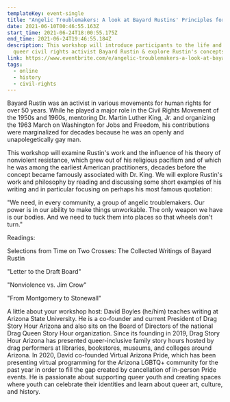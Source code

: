 ```yaml
---
templateKey: event-single
title: "Angelic Troublemakers: A look at Bayard Rustins' Principles for Queer Resis"
date: 2021-06-10T00:46:55.163Z
start_time: 2021-06-24T18:00:55.175Z
end_time: 2021-06-24T19:46:55.184Z
description: This workshop will introduce participants to the life and work of
  queer civil rights activist Bayard Rustin & explore Rustin's concepts!
link: https://www.eventbrite.com/e/angelic-troublemakers-a-look-at-bayard-rustins-principles-for-queer-resis-tickets-157716070011
tags:
  - online
  - history
  - civil-rights
---
```

Bayard Rustin was an activist in various movements for human rights for over 50 years. While he played a major role in the Civil Rights Movement of the 1950s and 1960s, mentoring Dr. Martin Luther King, Jr. and organizing the 1963 March on Washington for Jobs and Freedom, his contributions were marginalized for decades because he was an openly and unapolegetically gay man.

This workshop will examine Rustin's work and the influence of his theory of nonviolent resistance, which grew out of his religious pacifism and of which he was among the earliest American practitioners, decades before the concept became famously associated with Dr. King. We will explore Rustin's work and philosophy by reading and discussing some short examples of his writing and in particular focusing on perhaps his most famous quotation:

"We need, in every community, a group of angelic troublemakers. Our power is in our ability to make things unworkable. The only weapon we have is our bodies. And we need to tuck them into places so that wheels don't turn."

Readings:

Selections from Time on Two Crosses: The Collected Writings of Bayard Rustin

"Letter to the Draft Board"

"Nonviolence vs. Jim Crow"

"From Montgomery to Stonewall"

A little about your workshop host: David Boyles (he/him) teaches writing at Arizona State University. He is a co-founder and current President of Drag Story Hour Arizona and also sits on the Board of Directors of the national Drag Queen Story Hour organization. Since its founding in 2019, Drag Story Hour Arizona has presented queer-inclusive family story hours hosted by drag performers at libraries, bookstores, museums, and colleges around Arizona. In 2020, David co-founded Virtual Arizona Pride, which has been presenting virtual programming for the Arizona LGBTQ+ community for the past year in order to fill the gap created by cancellation of in-person Pride events. He is passionate about supporting queer youth and creating spaces where youth can celebrate their identities and learn about queer art, culture, and history.